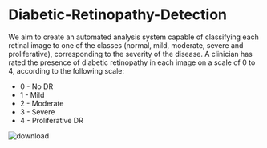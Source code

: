 # Diabetic-Retinopathy-Detection
We aim to create an automated analysis system capable of classifying each retinal image to one of the classes (normal, mild, moderate, severe and proliferative), corresponding to the severity of the disease.
A clinician has rated the presence of diabetic retinopathy in each image on a scale of 0 to 4, according to the following scale:
<ul>
  <li> 0 - No DR </li>
  <li> 1 - Mild </li>
  <li> 2 - Moderate </li>
  <li> 3 - Severe </li>
  <li> 4 - Proliferative DR </li>
 </ul>

![download](https://user-images.githubusercontent.com/41645324/173080234-c716c5a2-2aa0-4e9f-a85d-d935d4f01d6c.png)
